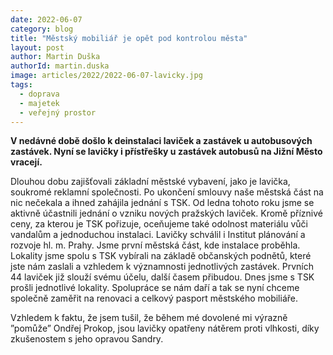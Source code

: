 ```yaml
---
date: 2022-06-07
category: blog
title: "Městský mobiliář je opět pod kontrolou města"
layout: post
author: Martin Duška
authorId: martin.duska
image: articles/2022/2022-06-07-lavicky.jpg
tags: 
  - doprava
  - majetek
  - veřejný prostor
---
```


**V nedávné době došlo k deinstalaci laviček a zastávek u autobusových zastávek. Nyní se lavičky i přístřešky u zastávek autobusů na Jižní Město vracejí.**

Dlouhou dobu zajišťovali základní městské vybavení, jako je lavička, soukromé reklamní společnosti. Po ukončení smlouvy naše městská část na nic nečekala a ihned zahájila jednání s TSK. Od ledna tohoto roku jsme se aktivně účastnili jednání o vzniku nových pražských laviček. Kromě příznivé ceny, za kterou je TSK pořizuje, oceňujeme také odolnost materiálu vůči vandalům a jednoduchou instalaci. Lavičky schválil i Institut plánování a rozvoje hl. m. Prahy.  Jsme první městská část, kde instalace proběhla. Lokality jsme spolu s TSK vybírali na základě občanských podnětů, které jste nám zaslali a vzhledem k významnosti jednotlivých zastávek. Prvních 44 laviček již slouží svému účelu, další časem přibudou. Dnes jsme s TSK prošli jednotlivé lokality. Spolupráce se nám daří a tak se nyní chceme společně zaměřit na renovaci a celkový pasport městského mobiliáře. 

Vzhledem k faktu, že jsem tušil, že během mé dovolené mi výrazně ”pomůže” Ondřej Prokop, jsou lavičky opatřeny nátěrem proti vlhkosti, díky zkušenostem s jeho opravou Sandry.
